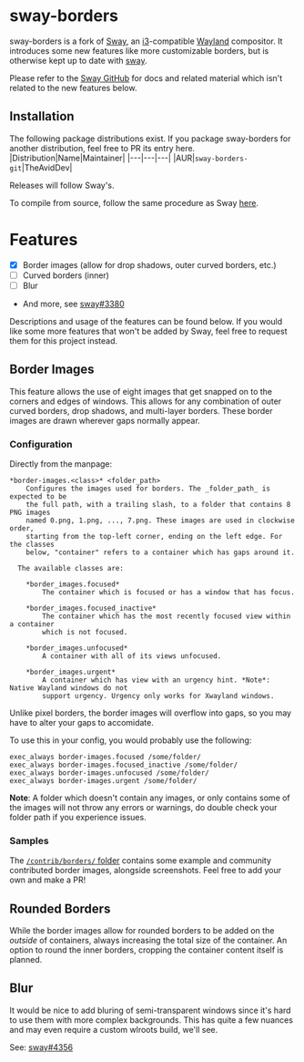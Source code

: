 # sway-borders

sway-borders is a fork of [Sway](https://swaywm.org), an [i3](https://i3wm.org/)-compatible [Wayland](http://wayland.freedesktop.org/) compositor. It introduces some new features like more customizable borders, but is otherwise kept up to date with [sway](https://github.com/swaywm/sway).

Please refer to the [Sway GitHub](https://github.com/swaywm/sway/) for docs and related material which isn't related to the new features below.

## Installation
The following package distributions exist. If you package sway-borders for another distribution, feel free to PR its entry here.
|Distribution|Name|Maintainer|
|---|---|---|
|AUR|`sway-borders-git`|TheAvidDev|

Releases will follow Sway's.

To compile from source, follow the same procedure as Sway [here](https://github.com/swaywm/sway#compiling-from-source).

# Features
 - [X] Border images (allow for drop shadows, outer curved borders, etc.)
 - [ ] Curved borders (inner)
 - [ ] Blur
 - And more, see [sway#3380](https://github.com/swaywm/sway/issues/3380)
 
Descriptions and usage of the features can be found below. If you would like some more features that won't be added by Sway, feel free to request them for this project instead.

## Border Images
This feature allows the use of eight images that get snapped on to the corners and edges of windows. This allows for any combination of outer curved borders, drop shadows, and multi-layer borders. These border images are drawn wherever gaps normally appear.

### Configuration
Directly from the manpage:
```
*border-images.<class>* <folder_path>
	Configures the images used for borders. The _folder_path_ is expected to be
	the full path, with a trailing slash, to a folder that contains 8 PNG images
	named 0.png, 1.png, ..., 7.png. These images are used in clockwise order,
	starting from the top-left corner, ending on the left edge. For the classes
	below, "container" refers to a container which has gaps around it.

  The available classes are:

	*border_images.focused*
		The container which is focused or has a window that has focus.

	*border_images.focused_inactive*
		The container which has the most recently focused view within a container
		which is not focused.

	*border_images.unfocused*
		A container with all of its views unfocused.

	*border_images.urgent*
		A container which has view with an urgency hint. *Note*: Native Wayland windows do not
		support urgency. Urgency only works for Xwayland windows.
```

Unlike pixel borders, the border images will overflow into gaps, so you may have to alter your gaps to accomidate.

To use this in your config, you would probably use the following:
```
exec_always border-images.focused /some/folder/
exec_always border-images.focused_inactive /some/folder/
exec_always border-images.unfocused /some/folder/
exec_always border-images.urgent /some/folder/
```

**Note**: A folder which doesn't contain any images, or only contains some of the images will not throw any errors or warnings, do double check your folder path if you experience issues.

### Samples
The [`/contrib/borders/` folder](https://github.com/TheAvidDev/sway-borders/tree/master/contrib/borders/) contains some example and community contributed border images, alongside screenshots. Feel free to add your own and make a PR!

## Rounded Borders
While the border images allow for rounded borders to be added on the _outside_ of containers, always increasing the total size of the container. An option to round the inner borders, cropping the container content itself is planned.

## Blur
It would be nice to add bluring of semi-transparent windows since it's hard to use them with more complex backgrounds. This has quite a few nuances and may even require a custom wlroots build, we'll see.

See: [sway#4356](https://github.com/swaywm/sway/issues/4356)
